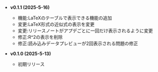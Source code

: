 - **v0.1.1 (2025-5-16)**
    - 機能:LaTeXのテーブルで表示できる機能の追加
    - 変更:LaTeX形式の近似式の表示を変更
    - 変更:リリースノートがアプデごとに一回だけ表示されるように変更
    - 修正:R^2の表示を削除
    - 修正:読み込みデータプレビューが2回表示される問題の修正

- **v0.1.0 (2025-5-13)**
    - 初期リリース